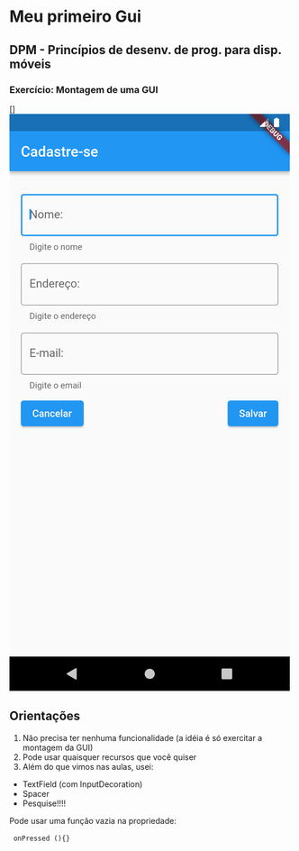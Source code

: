 # Meu primeiro Gui

## DPM - Princípios de desenv. de prog. para disp. móveis

### Exercício: Montagem de uma GUI



[]<img src="images/Screenshot_1638468579.png" style="widht:50%;" />

## Orientações

1. Não precisa ter nenhuma funcionalidade (a idéia é só exercitar a montagem da GUI)
2. Pode usar quaisquer recursos que você quiser
3. Além do que vimos nas aulas, usei:

- TextField (com InputDecoration)
- Spacer
- Pesquise!!!!

Pode usar uma função vazia na propriedade:

```
 onPressed (){}
```

